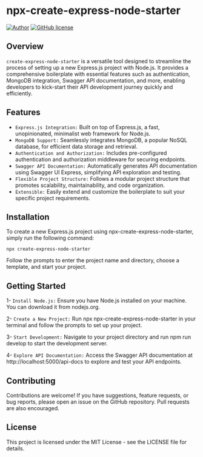 # npx-create-express-node-starter

[![Author](http://img.shields.io/badge/author-@rfadhlaoui-blue.svg)](https://tn.linkedin.com/in/fadhlaouiraed)
[![GitHub license](https://img.shields.io/github/license/maitraysuthar/rest-api-nodejs-mongodb.svg)](https://github.com/fadhlaouir/express-node-starter/blob/main/LICENSE)

## Overview

`create-express-node-starter` is a versatile tool designed to streamline the process of setting up a new Express.js project with Node.js. It provides a comprehensive boilerplate with essential features such as authentication, MongoDB integration, Swagger API documentation, and more, enabling developers to kick-start their API development journey quickly and efficiently.

## Features

- `Express.js Integration:` Built on top of Express.js, a fast, unopinionated, minimalist web framework for Node.js.
- `MongoDB Support:` Seamlessly integrates MongoDB, a popular NoSQL database, for efficient data storage and retrieval.
- `Authentication and Authorization:` Includes pre-configured authentication and authorization middleware for securing endpoints.
- `Swagger API Documentation:` Automatically generates API documentation using Swagger UI Express, simplifying API exploration and testing.
- `Flexible Project Structure:` Follows a modular project structure that promotes scalability, maintainability, and code organization.
- `Extensible:` Easily extend and customize the boilerplate to suit your specific project requirements.

## Installation

To create a new Express.js project using npx-create-express-node-starter, simply run the following command:

```
npx create-express-node-starter
```

Follow the prompts to enter the project name and directory, choose a template, and start your project.

## Getting Started

1- `Install Node.js:` Ensure you have Node.js installed on your machine. You can download it from nodejs.org.

2- `Create a New Project:` Run npx npx-create-express-node-starter in your terminal and follow the prompts to set up your project.

3- `Start Development:` Navigate to your project directory and run npm run develop to start the development server.

4- `Explore API Documentation:` Access the Swagger API documentation at http://localhost:5000/api-docs to explore and test your API endpoints.

## Contributing

Contributions are welcome! If you have suggestions, feature requests, or bug reports, please open an issue on the GitHub repository. Pull requests are also encouraged.

## License

This project is licensed under the MIT License - see the LICENSE file for details.
